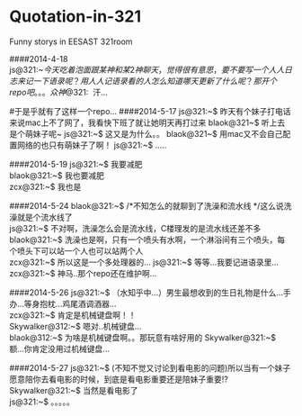 Quotation-in-321
================

Funny storys in EESAST 321room

####2014-4-18  
js@321:~$今天吃着泡面跟某神和某2神聊天，觉得很有意思，要不要写一个人人日志来记一下语录呢？用人人记语录看的人怎么知道哪天更新了什么呢？那开个repo吧。。。  
众神@321:~$ 汗...

\#于是乎就有了这样一个repo...
####2014-5-17
js@321:~$ 昨天有个妹子打电话来说mac上不了网了，我看快下班了就让她明天再打过来
blaok@321~$ 听上去是个萌妹子呢~
js@321:~$ 这又是为什么。。
blaok@321~$ 用mac又不会自己配置网络的也只有萌妹子了啊！
js@321:~$ .....  

####2014-5-19
js@321:~$ 我要减肥  
blaok@321:~$ 我也要减肥  
zcx@321:~$ 我也是  

####2014-5-24
blaok@321:~$ /\*不知怎么的就聊到了洗澡和流水线 \*/这么说洗澡就是个流水线了  
js@321:~$ 不对啊，洗澡怎么会是流水线，C楼理发的是流水线还差不多  
blaok@321:~$ 洗澡也是啊，只有一个喷头有水啊，一个淋浴间有三个喷头，每个喷头下可以站一个人也可以站两个人  
zcx@321:~$  所以这是一个多处理器的...
js@321:~$ 等等...我要记进语录里...  
zcx@321:~$ 神马..那个repo还在维护啊...  

####2014-5-26
js@321:~$ （水知乎中...）男生最想收到的生日礼物是什么...手办...等身抱枕...鸡尾酒调酒器...  
zcx@321:~$ 肯定是机械键盘啊！！  
Skywalker@312:~$ 嗯对..机械键盘...  
blaok@312:~$ 为啥是机械键盘啊。。那玩意有啥好用的
Skywalker@321:~$ 额...你肯定没用过机械键盘...

####2014-5-27
js@321:~$ (不知不觉又讨论到看电影的问题)所以当有一个妹子愿意陪你去看电影的时候，到底是看电影重要还是陪妹子重要!?  
Skywalker@321:~$ 当然是看电影了   
js@321:~$ 。。。。。  
